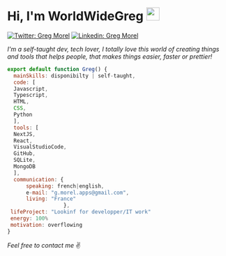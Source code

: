 <h1> Hi, I'm WorldWideGreg  <a href="https://myportfoliov2-beta.vercel.app/"><img src="https://myportfoliov2-beta.vercel.app/_next/image?url=%2F_next%2Fstatic%2Fmedia%2Flogo-light.ccf7db5f.png&w=64&q=75" width="30"/></a></h1>  

[![Twitter: Greg Morel](https://img.shields.io/twitter/follow/WorldWideGreg?style=social)](https://twitter.com/MorelGrgory1)
[![Linkedin: Greg Morel](https://img.shields.io/badge/-GregMorel-blue?style=flat-square&logo=Linkedin&logoColor=white&link=https://www.linkedin.com/in/gregory-morel/)](https://www.linkedin.com/in/gregory-morel/)  
  
  
<p><em> I'm a self-taught dev, tech lover, I totally love this world of creating things and tools that helps people, that makes things easier, faster or prettier!</em></p>  


```javascript
export default function Greg() {
  mainSkills: disponibilty | self-taught,
  code: [
  Javascript,
  Typescript,
  HTML,
  CSS,
  Python
  ],
  tools: [
  NextJS,
  React,
  VisualStudioCode,
  GitHub,
  SQLite,
  MongoDB
  ],
  communication: {
      speaking: french|english,
      e-mail: "g.morel.apps@gmail.com",
      living: "France"
                  },
 lifeProject: "Lookinf for developper/IT work"
 energy: 100%
 motivation: overflowing
}
```

<em> Feel free to contact me</em> :v:
